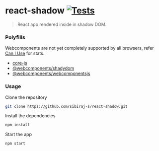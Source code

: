 # react-shadow [![Tests](https://github.com/sibiraj-s/react-shadow/workflows/Tests/badge.svg)](https://github.com/sibiraj-s/react-shadow/actions)

> React app rendered inside in shadow DOM.

### Polyfills

Webcomponents are not yet completely supported by all browsers, refer [Can I Use](https://caniuse.com/#search=webcomponents) for stats.

- [core-js](https://www.npmjs.com/package/core-js)
- [@webcomponents/shadydom](https://github.com/webcomponents/polyfills/tree/master/packages/shadydom)
- [@webcomponents/webcomponentsjs](https://github.com/webcomponents/polyfills/tree/master/packages/webcomponentsjs)

### Usage

Clone the repository

```bash
git clone https://github.com/sibiraj-s/react-shadow.git
```

Install the dependencies

```bash
npm install
```

Start the app

```bash
npm start
```

